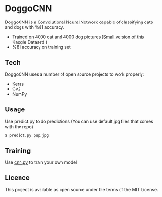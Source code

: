 # DoggoCNN



DoggoCNN is a [Convolutional Neural Network](https://en.wikipedia.org/wiki/Convolutional_neural_network) capable of classifying cats and dogs with %81 accuracy.

  - Trained on 4000 cat and 4000 dog pictures ([Small version of this Kaggle Dataset)](https://www.kaggle.com/c/dogs-vs-cats) )
  -  %81 accuracy on training set


## Tech

DoggoCNN uses a number of open source projects to work properly:

* Keras
* Cv2
* NumPy

## Usage

Use predict.py to do predictions (You can use default jpg files that comes with the repo)

```sh
$ predict.py pup.jpg
```

## Training
Use [cnn.py](https://github.com/onuricen/DoggoCNN/blob/master/cnn.py) to train your own model


## Licence
This project is available as open source under the terms of the MIT License.
